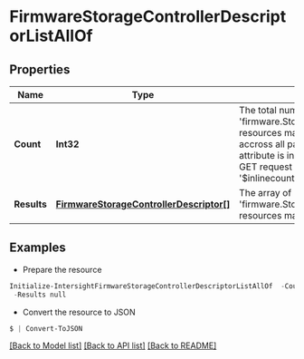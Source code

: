 # FirmwareStorageControllerDescriptorListAllOf
## Properties

Name | Type | Description | Notes
------------ | ------------- | ------------- | -------------
**Count** | **Int32** | The total number of &#39;firmware.StorageControllerDescriptor&#39; resources matching the request, accross all pages. The &#39;Count&#39; attribute is included when the HTTP GET request includes the &#39;$inlinecount&#39; parameter. | [optional] 
**Results** | [**FirmwareStorageControllerDescriptor[]**](FirmwareStorageControllerDescriptor.md) | The array of &#39;firmware.StorageControllerDescriptor&#39; resources matching the request. | [optional] 

## Examples

- Prepare the resource
```powershell
Initialize-IntersightFirmwareStorageControllerDescriptorListAllOf  -Count null `
 -Results null
```

- Convert the resource to JSON
```powershell
$ | Convert-ToJSON
```

[[Back to Model list]](../README.md#documentation-for-models) [[Back to API list]](../README.md#documentation-for-api-endpoints) [[Back to README]](../README.md)

